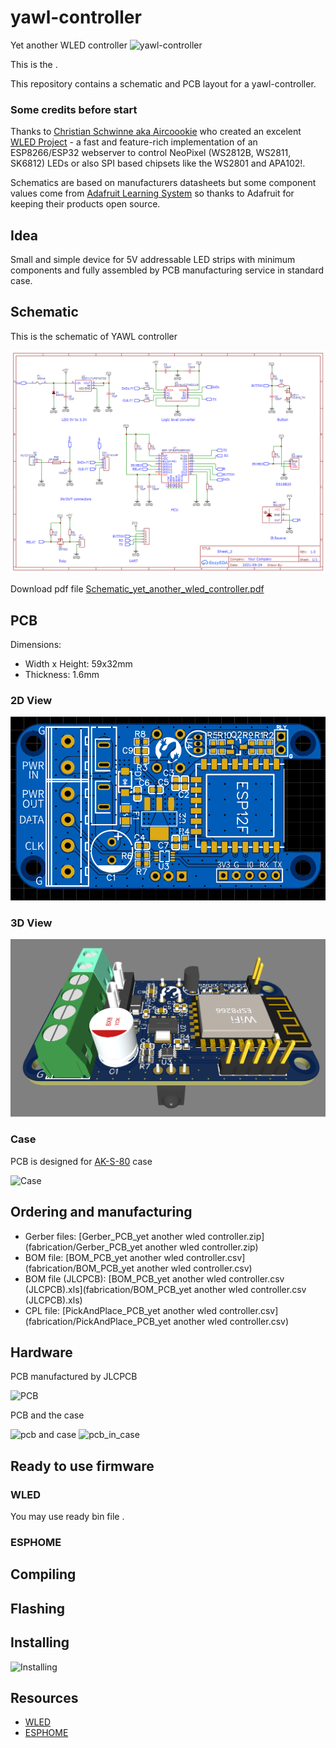 # yawl-controller
Yet another WLED controller
![yawl-controller](images/yawl-controller_preview.jpg)

This is the .

This repository contains a schematic and PCB layout for a yawl-controller.

### Some credits before start

Thanks to [Christian Schwinne aka Aircoookie](https://github.com/Aircoookie) who created an excelent [WLED Project](https://github.com/Aircoookie/WLED) - a fast and feature-rich implementation of an ESP8266/ESP32 webserver to control NeoPixel (WS2812B, WS2811, SK6812) LEDs or also SPI based chipsets like the WS2801 and APA102!.

Schematics are based on manufacturers datasheets but some component values come from [Adafruit Learning System](https://learn.adafruit.com/) so thanks to Adafruit for keeping their products open source.

## Idea

Small and simple device for 5V addressable LED strips with minimum components and fully assembled by PCB manufacturing service in standard case.

## Schematic

This is the schematic of YAWL controller

![Schematic](schematic/Schematic_yet_another_wled_controller.png)

Download pdf file [Schematic_yet_another_wled_controller.pdf](Schematic_yet_another_wled_controller..pdf)

## PCB 
Dimensions: 
 - Width x Height: 59x32mm
 - Thickness: 1.6mm
 
### 2D View
![2D View](images/yawl-controller-2D-top.png)

### 3D View
![3D View](images/yawl-controller-3D.png)

### Case

PCB is designed for [AK-S-80](datasheets/AK-S-80.pdf) case

![Case](images/case_preview.jpg)

## Ordering and manufacturing

 - Gerber files: [Gerber_PCB_yet another wled controller.zip](fabrication/Gerber_PCB_yet another wled controller.zip)
 - BOM file: [BOM_PCB_yet another wled controller.csv](fabrication/BOM_PCB_yet another wled controller.csv)
 - BOM file (JLCPCB): [BOM_PCB_yet another wled controller.csv (JLCPCB).xls](fabrication/BOM_PCB_yet another wled controller.csv (JLCPCB).xls)
 - CPL file: [PickAndPlace_PCB_yet another wled controller.csv](fabrication/PickAndPlace_PCB_yet another wled controller.csv)

## Hardware

PCB manufactured by JLCPCB

![PCB](images/pcb_preview.jpg)

PCB and the case 

![pcb and case](images/pcb_and_case_preview.jpg) ![pcb_in_case](images/pcb_in_case_preview.jpg)

## Ready to use firmware

### WLED
You may use ready bin file .

### ESPHOME

## Compiling

## Flashing


## Installing

![Installing](images/yawl-controller_with_strip_preview.jpg)


## Resources
 - [WLED](https://github.com/Aircoookie/WLED) 
 - [ESPHOME](https://esphome.io/)
 
